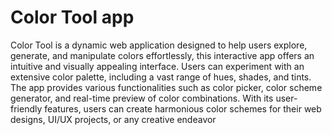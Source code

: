 # Color Tool app

Color Tool is a dynamic web application designed to help users explore, generate, and manipulate colors effortlessly, this interactive app offers an intuitive and visually appealing interface. Users can experiment with an extensive color palette, including a vast range of hues, shades, and tints. The app provides various functionalities such as color picker, color scheme generator, and real-time preview of color combinations. With its user-friendly features, users can create harmonious color schemes for their web designs, UI/UX projects, or any creative endeavor
